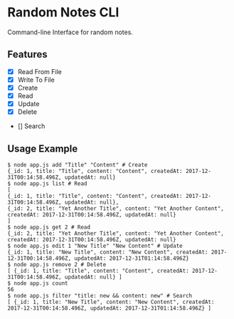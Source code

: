 # Random Notes CLI

Command-line Interface for random notes.

## Features

* [x] Read From File
* [x] Write To File
* [x] Create
* [x] Read
* [x] Update
* [x] Delete
* [] Search

## Usage Example

```
$ node app.js add "Title" "Content" # Create
{_id: 1, title: "Title", content: "Content", createdAt: 2017-12-31T00:14:58.496Z, updatedAt: null}
$ node app.js list # Read
[
{_id: 1, title: "Title", content: "Content", createdAt: 2017-12-31T00:14:58.496Z, updatedAt: null},
{_id: 2, title: "Yet Another Title", content: "Yet Another Content", createdAt: 2017-12-31T00:14:58.496Z, updatedAt: null}
]
$ node app.js get 2 # Read
{_id: 2, title: "Yet Another Title", content: "Yet Another Content", createdAt: 2017-12-31T00:14:58.496Z, updatedAt: null}
$ node app.js edit 1 "New Title" "New Content" # Update
{_id: 1, title: "New Title", content: "New Content", createdAt: 2017-12-31T00:14:58.496Z, updatedAt: 2017-12-31T01:14:58.496Z}
$ node app.js remove 2 # Delete
[ {_id: 1, title: "Title", content: "Content", createdAt: 2017-12-31T00:14:58.496Z, updatedAt: null} ]
$ node app.js count
56
$ node app.js filter "title: new && content: new" # Search
[ {_id: 1, title: "New Title", content: "New Content", createdAt: 2017-12-31T00:14:58.496Z, updatedAt: 2017-12-31T01:14:58.496Z} ]
```
